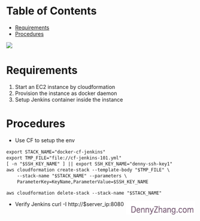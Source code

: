 Table of Contents
=================

   * [Requirements](#requirements)
   * [Procedures](#procedures)

<a href="https://www.dennyzhang.com"><img src="https://raw.githubusercontent.com/DennyZhang/aws-jenkins-study/master/images/jenkins_docker_aio.png"/> </a>

# Requirements
1. Start an EC2 instance by cloudformation
2. Provision the instance as docker daemon
3. Setup Jenkins container inside the instance

# Procedures
- Use CF to setup the env
```
export STACK_NAME="docker-cf-jenkins"
export TMP_FILE="file://cf-jenkins-101.yml"
[ -n "$SSH_KEY_NAME" ] || export SSH_KEY_NAME="denny-ssh-key1"
aws cloudformation create-stack --template-body "$TMP_FILE" \
    --stack-name "$STACK_NAME" --parameters \
    ParameterKey=KeyName,ParameterValue=$SSH_KEY_NAME
```

```
aws cloudformation delete-stack --stack-name "$STACK_NAME"
```
<a href="https://www.dennyzhang.com"><img align="right" width="185" height="37" src="https://raw.githubusercontent.com/USDevOps/mywechat-slack-group/master/images/dns_small.png"></a>

- Verify Jenkins
curl -I http://$server_ip:8080
